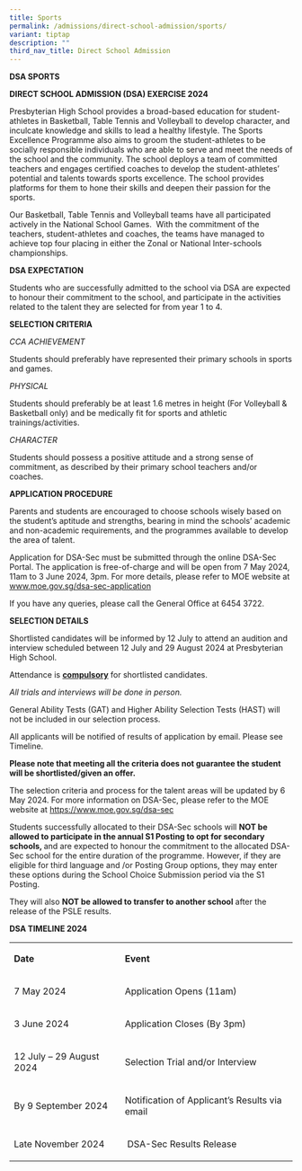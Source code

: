 ```yaml
---
title: Sports
permalink: /admissions/direct-school-admission/sports/
variant: tiptap
description: ""
third_nav_title: Direct School Admission
---
```

<p><strong>DSA SPORTS</strong>
</p>
<p><strong>DIRECT SCHOOL ADMISSION (DSA) EXERCISE 2024</strong>
</p>
<p>Presbyterian High School provides a broad-based education for student-athletes
in Basketball, Table Tennis and Volleyball to develop character, and inculcate
knowledge and skills to lead a healthy lifestyle. The Sports Excellence
Programme also aims to groom the student-athletes to be socially responsible
individuals who are able to serve and meet the needs of the school and
the community. The school deploys a team of committed teachers and engages
certified coaches to develop the student-athletes’ potential and talents
towards sports excellence. The school provides platforms for them to hone
their skills and deepen their passion for the sports.</p>
<p>Our Basketball, Table Tennis and Volleyball teams have all participated
actively in the National School Games. &nbsp;With the commitment of the
teachers, student-athletes and coaches, the teams have managed to achieve
top four placing in either the Zonal or National Inter-schools championships.</p>
<p><strong>DSA EXPECTATION</strong>
</p>
<p>Students who are successfully admitted to the school via DSA are expected
to honour their commitment to the school, and participate in the activities
related to the talent they are selected for from year 1 to 4.</p>
<p><strong>SELECTION CRITERIA</strong>
</p>
<p><em>CCA ACHIEVEMENT</em>
</p>
<p>Students should preferably have represented their primary schools in sports
and games.</p>
<p><em>PHYSICAL</em>
</p>
<p>Students should preferably be at least 1.6 metres in height (For Volleyball
&amp; Basketball only) and be medically fit for sports and athletic trainings/activities.</p>
<p><em>CHARACTER</em>
</p>
<p>Students should possess a positive attitude and a strong sense of commitment,
as described by their primary school teachers and/or coaches.</p>
<p><strong>APPLICATION PROCEDURE</strong>
</p>
<p>Parents and students are encouraged to choose schools wisely based on
the student’s aptitude and strengths, bearing in mind the schools’ academic
and non-academic requirements, and the programmes available to develop
the area of talent.</p>
<p>Application for DSA-Sec must be submitted through the online DSA-Sec Portal.
The application is free-of-charge and will be open from 7 May 2024, 11am
to 3 June 2024, 3pm. For more details, please refer to MOE website at
<a href="https://www.moe.gov.sg/dsa-sec-application" rel="noopener noreferrer nofollow" target="_blank">www.moe.gov.sg/dsa-sec-application</a>
</p>
<p>If you have any queries, please call the General Office at 6454 3722.</p>
<p></p>
<p><strong>SELECTION DETAILS</strong>
</p>
<p>Shortlisted candidates will be informed by 12 July to attend an audition
and interview scheduled between 12 July and 29 August 2024 at Presbyterian
High School.</p>
<p>Attendance is <strong><u>compulsory</u></strong> for shortlisted candidates.</p>
<p><em>All trials and interviews will be done in person.</em>
</p>
<p>General Ability Tests (GAT) and Higher Ability Selection Tests (HAST)
will not be included in our selection process.</p>
<p>All applicants will be notified of results of application by email. Please
see Timeline.</p>
<p><strong>Please note that meeting all the criteria does not guarantee the student will be shortlisted/given an offer.</strong>
</p>
<p>The selection criteria and process for the talent areas will be updated
by 6 May 2024. For more information on DSA-Sec, please refer to the MOE
website at <a href="https://www.moe.gov.sg/dsa-sec" rel="noopener noreferrer nofollow" target="_blank">https://www.moe.gov.sg/dsa-sec</a>
</p>
<p>Students successfully allocated to their DSA-Sec schools will <strong>NOT be allowed to participate in the annual S1 Posting to opt for secondary schools, </strong>and
are expected to honour the commitment to the allocated DSA-Sec school for
the entire duration of the programme. However, if they are eligible for
third language and /or Posting Group options, they may enter these options
during the School Choice Submission period via the S1 Posting.</p>
<p>They will also <strong>NOT be allowed to transfer to another school</strong> after
the release of the PSLE results.</p>
<p></p>
<p><strong>DSA TIMELINE 2024</strong>
</p>
<table style="minWidth: 50px">
<colgroup>
<col>
<col>
</colgroup>
<tbody>
<tr>
<td rowspan="1" colspan="1">
<p><strong>Date</strong>
</p>
</td>
<td rowspan="1" colspan="1">
<p><strong>Event</strong>
</p>
</td>
</tr>
<tr>
<td rowspan="1" colspan="1">
<p>7 May 2024</p>
</td>
<td rowspan="1" colspan="1">
<p>Application Opens (11am)</p>
</td>
</tr>
<tr>
<td rowspan="1" colspan="1">
<p>3 June 2024</p>
</td>
<td rowspan="1" colspan="1">
<p>Application Closes (By 3pm)</p>
</td>
</tr>
<tr>
<td rowspan="1" colspan="1">
<p>12 July – 29 August 2024</p>
</td>
<td rowspan="1" colspan="1">
<p>Selection Trial and/or Interview</p>
</td>
</tr>
<tr>
<td rowspan="1" colspan="1">
<p>By 9 September 2024</p>
</td>
<td rowspan="1" colspan="1">
<p>Notification of Applicant’s Results via email</p>
</td>
</tr>
<tr>
<td rowspan="1" colspan="1">
<p>Late November 2024</p>
</td>
<td rowspan="1" colspan="1">
<p>&nbsp;DSA-Sec Results Release</p>
</td>
</tr>
</tbody>
</table>
<p>&nbsp;</p>